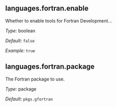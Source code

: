 [comment]: # (Do not edit this file as it is autogenerated. Go to docs/individual-docs if you want to make edits.)


[comment]: # (Please add your documentation on top of this line)

## languages\.fortran\.enable

Whether to enable tools for Fortran Development…



*Type:*
boolean



*Default:*
` false `



*Example:*
` true `



## languages\.fortran\.package



The Fortran package to use\.



*Type:*
package



*Default:*
` pkgs.gfortran `
